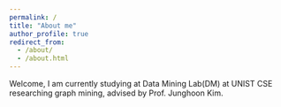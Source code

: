 ```yaml
---
permalink: /
title: "About me"
author_profile: true
redirect_from: 
  - /about/
  - /about.html
---
```


Welcome, I am currently studying at Data Mining Lab(DM) at UNIST CSE researching graph mining, advised by Prof. Junghoon Kim.



